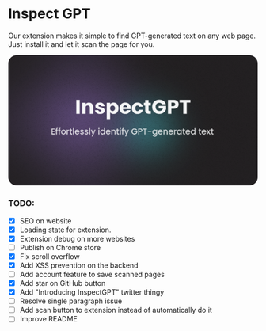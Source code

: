 # Inspect GPT

Our extension makes it simple to find GPT-generated text on any web page. Just install it and let it scan the page for you.

![og-iamge inspectgpt](https://github.com/adomaitisc/inspect-gpt/blob/main/inspect-gpt-next/public/readme-image.png?raw=true "InspectGPT Home Page")

### TODO:

- [x] SEO on website
- [x] Loading state for extension.
- [x] Extension debug on more websites
- [ ] Publish on Chrome store
- [x] Fix scroll overflow
- [x] Add XSS prevention on the backend
- [ ] Add account feature to save scanned pages
- [x] Add star on GitHub button
- [x] Add "Introducing InspectGPT" twitter thingy
- [ ] Resolve single paragraph issue
- [ ] Add scan button to extension instead of automatically do it
- [ ] Improve README
